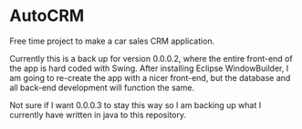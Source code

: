 # AutoCRM
Free time project to make a car sales CRM application.

Currently this is a back up for version 0.0.0.2, where the entire front-end of the app is hard coded with Swing. After installing Eclipse WindowBuilder, I am going to re-create the app with a nicer front-end, but the database and all back-end development will function the same.

Not sure if I want 0.0.0.3 to stay this way so I am backing up what I currently have written in java to this repository.
